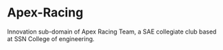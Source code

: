# Apex-Racing
Innovation sub-domain of Apex Racing Team, a SAE collegiate club based at SSN College of engineering.
